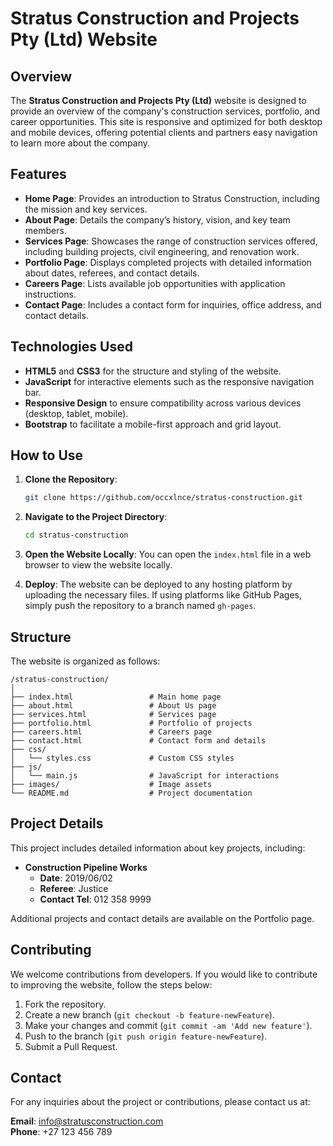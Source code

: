 # Stratus Construction and Projects Pty (Ltd) Website

## Overview

The **Stratus Construction and Projects Pty (Ltd)** website is designed to provide an overview of the company's construction services, portfolio, and career opportunities. This site is responsive and optimized for both desktop and mobile devices, offering potential clients and partners easy navigation to learn more about the company.

## Features

- **Home Page**: Provides an introduction to Stratus Construction, including the mission and key services.
- **About Page**: Details the company’s history, vision, and key team members.
- **Services Page**: Showcases the range of construction services offered, including building projects, civil engineering, and renovation work.
- **Portfolio Page**: Displays completed projects with detailed information about dates, referees, and contact details.
- **Careers Page**: Lists available job opportunities with application instructions.
- **Contact Page**: Includes a contact form for inquiries, office address, and contact details.

## Technologies Used

- **HTML5** and **CSS3** for the structure and styling of the website.
- **JavaScript** for interactive elements such as the responsive navigation bar.
- **Responsive Design** to ensure compatibility across various devices (desktop, tablet, mobile).
- **Bootstrap** to facilitate a mobile-first approach and grid layout.

## How to Use

1. **Clone the Repository**:
   ```bash
   git clone https://github.com/occxlnce/stratus-construction.git
   ```

2. **Navigate to the Project Directory**:
   ```bash
   cd stratus-construction
   ```

3. **Open the Website Locally**:
   You can open the `index.html` file in a web browser to view the website locally.

4. **Deploy**:
   The website can be deployed to any hosting platform by uploading the necessary files. If using platforms like GitHub Pages, simply push the repository to a branch named `gh-pages`.

## Structure

The website is organized as follows:

```
/stratus-construction/
│
├── index.html                 # Main home page
├── about.html                 # About Us page
├── services.html              # Services page
├── portfolio.html             # Portfolio of projects
├── careers.html               # Careers page
├── contact.html               # Contact form and details
├── css/
│   └── styles.css             # Custom CSS styles
├── js/
│   └── main.js                # JavaScript for interactions
├── images/                    # Image assets
└── README.md                  # Project documentation
```

## Project Details

This project includes detailed information about key projects, including:

- **Construction Pipeline Works**
  - **Date**: 2019/06/02
  - **Referee**: Justice
  - **Contact Tel**: 012 358 9999

Additional projects and contact details are available on the Portfolio page.

## Contributing

We welcome contributions from developers. If you would like to contribute to improving the website, follow the steps below:

1. Fork the repository.
2. Create a new branch (`git checkout -b feature-newFeature`).
3. Make your changes and commit (`git commit -am 'Add new feature'`).
4. Push to the branch (`git push origin feature-newFeature`).
5. Submit a Pull Request.

## Contact

For any inquiries about the project or contributions, please contact us at:

**Email**: info@stratusconstruction.com  
**Phone**: +27 123 456 789
